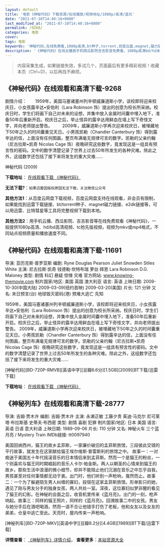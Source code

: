 ```yaml
---
layout: default
title: '电影《神秘代码》下载资源/在线播放/视频地址/1080p/高清/蓝光'
date: "2021-07-10T14:40:16+0800"
last_modified_at: "2021-07-10T14:40:16+0800"
permalink: /9268/
categories: 电影
cover:
tags: 电影
keywords: '神秘代码,在线免费看,1080p高清,bt种子,torrent,百度云盘,magnet,磁力链,迅雷下载资源'
description: '《神秘代码》在线云播放手机西瓜影院吉吉影音免费看，1080p高清bd/hd未删减完整版和tc抢先枪版，mkv/mp4格式，附带bt/torrent种子、magnet/磁力链、百度云盘、网盘资源迅雷下载链接'
---
```


>内容采集生成，如果链接失效，多试几个，页面最后有更多精彩视频！收藏本页（Ctrl+D)，以后再找不麻烦。


## 《神秘代码》在线观看和高清下载-9268

剧情介绍：　　1959年，美国马塞诸塞州列辛顿威廉道斯小学，该校即将迎来校庆日，小女孩露辛达•安伯利（Lara Robinson 饰）提出的创意为校长所采纳。校庆日时，学生们将画下自己对未来的设想，并集中放入金属时间囊中埋入地下，准备50年后重新开启。校庆日之后，举止怪异的露辛达用鲜血在墙上写下奇怪文字，并向老师提出警告。 　　2009年，威廉道斯小学再次迎来校庆日，被埋藏地下50年之久的时间囊重见天日。小男孩凯勒（Chandler Canterbury 饰）得到露辛达的信，上面没有任何图画，整页布满毫无规律可言的数字。凯勒的父亲约翰（尼古拉斯•凯奇 Nicolas Cage 饰）夜晚研究这些数字，竟发现这是一组具有预言性的密码。文中的数字清楚记录了世界上过去50年所发生的各种灾难。除此之外，这组数字还包括了接下来将发生的重大灾难……


神秘代码 (2009)

**下载地址**： [在线观看下载 《神秘代码》](https://www.btbtdy.me/btdy/dy9737.html) 


**无法下载?**：`如果迅雷因版权原因无法下载，关注微信公众号 `

**其他方法1**：从百度云网盘下载视频，百度云网盘支持在线观看，非会员有限制，如果能找到迅雷下载链接、bt/torrent种子、magnet磁力链接、e2dk链接等，可以用迅雷、比特彗星等工具将完整视频下载到本地。

**其他方法2**：用手机云播、西瓜影院、吉吉影音等在线免费观看《神秘代码》，一般提供1080p高清、hd/bd高清视频、tc抢先版视频，视频为mkv或mp4格式，不同站点视频质量和播放速度不同。


## 《神秘代码》在线观看和高清下载-11691

导演: 亚历克斯·普罗亚斯 编剧: Ryne Douglas Pearson Juliet Snowden Stiles White 主演: 尼古拉斯·凯奇 钱德勒·坎特布瑞 萝丝·拜恩 Lara Robinson D.G. Maloney 类型: 剧情 科幻 悬疑 惊悚 灾难 官方网站: www.knowing-themovie.com 制片国家/地区: 美国 英国 澳大利亚 语言: 英语 上映日期: 2009-10-30(中国大陆) 2009-03-09(纽约首映) 2009-03-20(美国) 片长: 121 分钟 又名: 末日预言(台) 地球毁灭密码(港) 预难大逃亡 先知

1959年，美国马塞诸塞州列辛顿威廉道斯小学，该校即将迎来校庆日，小女孩露辛达•安伯利（Lara Robinson 饰）提出的创意为校长所采纳。校庆日时，学生们将画下自己对未来的设想，并集中放入金属时间囊中埋入地下，准备50年后重新开启。校庆日之后，举止怪异的露辛达用鲜血在墙上写下奇怪文字，并向老师提出警告。 2009年，威廉道斯小学再次迎来校庆日，被埋藏地下50年之久的时间囊重见天日。小男孩凯勒（Chandler Canterbury 饰）得到露辛达的信，上面没有任何图画，整页布满毫无规律可言的数字。凯勒的父亲约翰（尼古拉斯•凯奇 Nicolas Cage 饰）夜晚研究这些数字，竟发现这是一组具有预言性的密码。文中的数字清楚记录了世界上过去50年所发生的各种灾难。除此之外，这组数字还包括了接下来将发生的重大灾难……


[神秘代码][BD-720P-RMVB][英语中字][豆瓣6.6分][1.5GB][2009][BT下载/迅雷下载]

**下载地址**： [在线观看下载 《神秘代码》](https://www.btdx8.com/torrent/knowing_2009.html) 


## 《神秘列车》在线观看和高清下载-28777

导演: 吉姆·贾木许 编剧: 吉姆·贾木许 主演: 永濑正敏 工藤夕贵 茱迪·马克尔 尼可莱塔·布拉斯基 史蒂夫·布西密 类型: 剧情 喜剧 犯罪 制片国家/地区: 日本 美国 语言: 英语 日语 意大利语 上映日期: 1989-09-06 片长: 110 分钟 又名: 神秘火车 三个蓝月亮 / Mystery Train IMDb链接: tt0097940

美国田纳西州，猫王的故乡孟菲斯，一家廉价破旧的孟菲斯旅馆，三段彼此交错的平行故事，就发生在这家献给猫王埃尔维斯·普雷斯利的旅馆之中。 故事一：一对痴迷于美国五十年代摇滚音乐的日本情侣来到孟菲斯。然而一个是猫王的粉丝，一个则喜欢与猫王同时期崛起的音乐人卡尔·帕金斯。两人以朝圣的心情来到猫王的故乡。那些生活中浪漫的微小细节，却并不能阻止他们沉溺在音乐之中忘乎自我，男孩甚至对任何事情都无动于衷。出门时，他们听到一声枪响，戛然而止。故事二：一个为了躲避陌生男人纠缠的寡妇，投宿在这家孟菲斯旅馆。形单影只的她，遇见了刚与男友分手的独身女孩，两人共处一室。深夜，这位寡妇似梦非醒的看见了猫王的幻影。在神秘的会面之后，收音机里传来《蓝月亮》。出门的一刻，枪声响起。故事三：同样的猫王照片，同样的《蓝月亮》。回溯故事二中的女孩。男友与她分手后在酒吧喝酒，然而一语不合让他错手打伤了老板，他和女友以及女友的弟弟，仓皇中逃亡至此。天亮时，屋内传来一声枪响。


[神秘列车][BD-720P-MKV][英语中字][豆瓣8.2分][4.4GB][1989][BT下载/迅雷下载]

**详情查看**： [《神秘列车》详情介绍](/movie/28777/)， **查看更多**：[本站资源大全](/movie/t/all/)

